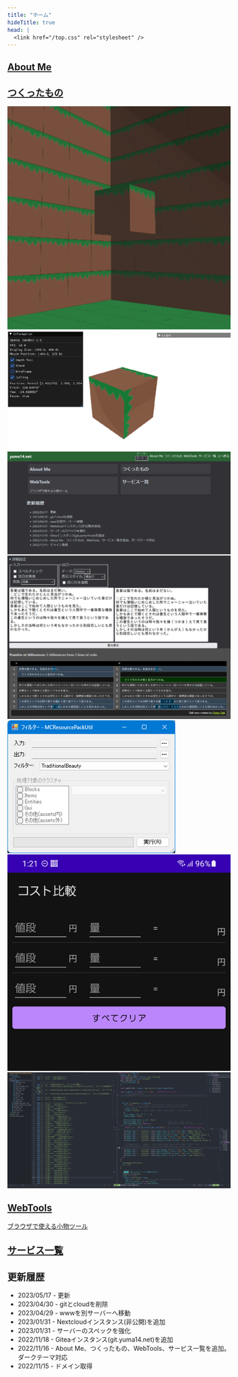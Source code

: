 ```yaml
---
title: "ホーム"
hideTitle: true
head: |
  <link href="/top.css" rel="stylesheet" />
---
```


<div class="card-container">
<a class="card" href="/profile">
<h2>About Me</h2>
</a>

<a class="card" href="/works">
<h2>つくったもの</h2>
<div id="works-showcase">
<div>
<img src="./works/img/rustycraft.png" />
<img src="./works/img/reverie.png" />
<img src="./works/img/tempura.png" />
<img src="./works/img/webtools.png" />
<img src="./works/img/mcresourcepackutil.png" />
<img src="./works/img/compare_cost.png" />
<img src="./works/img/dotfiles.png" />
</div>
</div>
</a>

<a class="card" href="/webtools">
<h2>WebTools</h2>
<p>ブラウザで使える小物ツール</p>
</a>

<a class="card" href="/services">
<h2>サービス一覧</h2>
</a>
</div>

## 更新履歴

- 2023/05/17 - 更新
- 2023/04/30 - gitとcloudを削除
- 2023/04/29 - wwwを別サーバーへ移動
- 2023/01/31 - Nextcloudインスタンス(非公開)を追加
- 2023/01/31 - サーバーのスペックを強化
- 2022/11/18 - Giteaインスタンス(git.yuma14.net)を追加
- 2022/11/16 - About Me、つくったもの、WebTools、サービス一覧を追加。ダークテーマ対応
- 2022/11/15 - ドメイン取得

